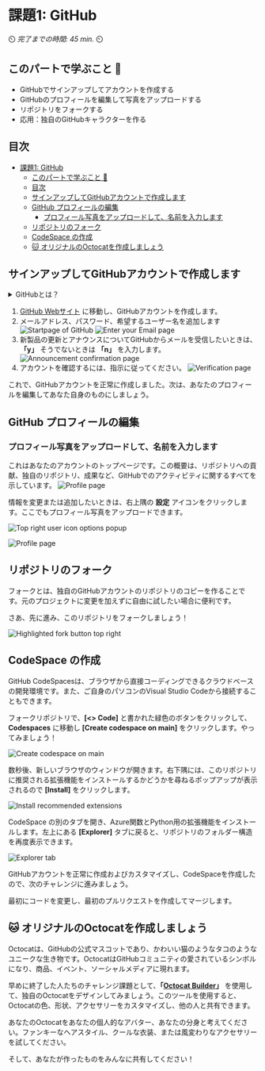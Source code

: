 # 課題1: GitHub

⏲️ _完了までの時間: 45 min._ ⏲️

## このパートで学ぶこと 🎯

- GitHubでサインアップしてアカウントを作成する
- GitHubのプロフィールを編集して写真をアップロードする
- リポジトリをフォークする
- 応用：独自のGitHubキャラクターを作る

## 目次

- [課題1: GitHub](#課題1-github)
  - [このパートで学ぶこと 🎯](#このパートで学ぶこと-)
  - [目次](#目次)
  - [サインアップしてGitHubアカウントで作成します](#サインアップしてgithubアカウントで作成します)
  - [GitHub プロフィールの編集](#github-プロフィールの編集)
    - [プロフィール写真をアップロードして、名前を入力します](#プロフィール写真をアップロードして名前を入力します)
  - [リポジトリのフォーク](#リポジトリのフォーク)
  - [CodeSpace の作成](#codespace-の作成)
  - [:cat: オリジナルのOctocatを作成しましょう](#cat-オリジナルのoctocatを作成しましょう)


## サインアップしてGitHubアカウントで作成します

<details>
<summary>GitHubとは？</summary>

GitHub is  two things: **Git** and **Hub**.
GitHubを知る上での大事なポイント: **Git** と **Hub**

**Git** はバージョン制御ソフトウェアです。開発者は、変更を追跡することにより、特定のプロジェクトに同時に作業できるようになります。何か問題が発生した場合は、Gitで変更を簡単に元に戻すことができます。

**Hub** はそれ自体が特別なものではありませんが、Gitの上に構築された開発者の「ソーシャルネットワーク」を表しています。GithubはGitソフトウェアを所有していませんが、Gitに簡単にアクセスしてコラボレーションできるプラットフォームを作成しました。GitHubの画期的な機能は、コードを世界と簡単に共有/表示するか、保管することが非常に簡単になることです。コードをどこに保存するかを心配する必要はもうありません。多くの企業はGitHubアカウントを持っています。GitHubは、ビルトインバージョンコントロールでオンラインでコードを簡単に保存する簡単な方法を提供します。

</details>

1.  [GitHub Webサイト](https://github.com/) に移動し、GitHubアカウントを作成します。
2. メールアドレス、パスワード、希望するユーザー名を追加します
  ![Startpage of GitHub](./images/light/GithubSignUp.png)
  ![Enter your Email page](./images/light/EnterEmail.png)
3. 新製品の更新とアナウンスについてGitHubからメールを受信したいときは、 **「y」** そうでないときは **「n」** を入力します。
  ![Announcement confirmation page](./images/light/NoAnnouncements.png)
4. アカウントを確認するには、指示に従ってください。
  ![Verification page](./images/light/Verification.png)

これで、GitHubアカウントを正常に作成しました。次は、あなたのプロフィールを編集してあなた自身のものにしましょう。

## GitHub プロフィールの編集

### プロフィール写真をアップロードして、名前を入力します

これはあなたのアカウントのトップページです。この概要は、リポジトリへの貢献、独自のリポジトリ、成果など、GitHubでのアクティビティに関するすべてを示しています。
![Profile page](./images/light/AccountFrontpage.png)

情報を変更または追加したいときは、右上隅の **設定** アイコンをクリックします。ここでもプロフィール写真をアップロードできます。

![Top right user icon options popup](./images/light/Settings.png)

![Profile page](./images/light/EditProfile.gif)


## リポジトリのフォーク

フォークとは、独自のGitHubアカウントのリポジトリのコピーを作ることです。元のプロジェクトに変更を加えずに自由に試したい場合に便利です。

さあ、先に進み、このリポジトリをフォークしましょう！

![Highlighted fork button top right](./images/light/ForkTheRepository.png)

## CodeSpace の作成

GitHub CodeSpacesは、ブラウザから直接コーディングできるクラウドベースの開発環境です。また、ご自身のパソコンのVisual Studio Codeから接続することもできます。

フォークリポジトリで、**[<> Code]** と書かれた緑色のボタンをクリックして、**Codespaces** に移動し **[Create codespace on main]** をクリックします。やってみましょう！

![Create codespace on main](./images/light/CreateCodespace.png)


数秒後、新しいブラウザのウィンドウが開きます。右下隅には、このリポジトリに推奨される拡張機能をインストールするかどうかを尋ねるポップアップが表示されるので **[Install]** をクリックします。

![Install recommended extensions](./images/light/InstallRecommendedExtensions.png)


CodeSpace の別のタブを開き、Azure関数とPython用の拡張機能をインストールします。左上にある **[Explorer]** タブに戻ると、リポジトリのフォルダー構造を再度表示できます。

![Explorer tab](./images/light/ExplorerTab.png)

GitHubアカウントを正常に作成およびカスタマイズし、CodeSpaceを作成したので、次のチャレンジに進みましょう。

最初にコードを変更し、最初のプルリクエストを作成してマージします。


## :cat: オリジナルのOctocatを作成しましょう

Octocatは、GitHubの公式マスコットであり、かわいい猫のようなタコのようなユニークな生き物です。OctocatはGitHubコミュニティの愛されているシンボルになり、商品、イベント、ソーシャルメディアに現れます。

早めに終了した人たちのチャレンジ課題として、**「[Octocat Builder](https://myoctocat.com)」** を使用して、独自のOctocatをデザインしてみましょう。このツールを使用すると、Octocatの色、形状、アクセサリーをカスタマイズし、他の人と共有できます。


あなたのOctocatをあなたの個人的なアバター、あなたの分身と考えてください。ファンキーなヘアスタイル、クールな衣装、または風変わりなアクセサリーを試してください。

そして、あなたが作ったものをみんなに共有してください！
